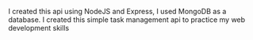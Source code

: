 I created this api using NodeJS and Express, I used MongoDB as a database. I created this simple task management api to practice my web development skills
